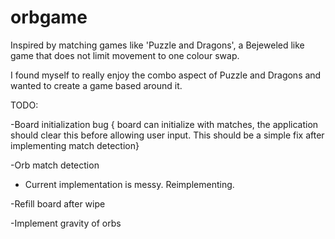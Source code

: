 orbgame
=======
Inspired by matching games like 'Puzzle and Dragons', a Bejeweled like game that does not limit movement to one colour swap. 

I found myself to really enjoy the combo aspect of Puzzle and Dragons and wanted to create a game based around it. 

TODO:

-Board initialization bug { board can initialize with matches, the application should clear this before allowing user input. This should be a simple fix after implementing match detection} 

-Orb match detection
  - Current implementation is messy. Reimplementing.

-Refill board after wipe

-Implement gravity of orbs
